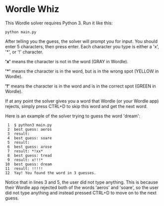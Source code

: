 # Wordle Whiz

This Wordle solver requires Python 3. Run it like this:

```
python main.py
```

After telling you the guess, the solver will prompt you for input. You should enter 5 characters, then press enter. Each character you type is either a 'x', '*', or '!' character.

**'x'** means the character is not in the word (GRAY in Wordle).

**'*'** means the character is in the word, but is in the wrong spot (YELLOW in Wordle).

**'!'** means the character is in the word and is in the correct spot (GREEN in Wordle).

If at any point the solver gives you a word that Wordle (or your Wordle app) rejects, simply press CTRL+D to skip this word and get the next word.

Here is an example of the solver trying to guess the word 'dream':

```
 1  $ python3 main.py 
 2  best guess: aeros
 3  result: 
 4  best guess: soare
 5  result: 
 6  best guess: arose
 7  result: *!xx*
 8  best guess: tread
 9  result: x!!!*
10  best guess: dream
11  result: !!!!!
12  Yay! You found the word in 3 guesses.
```

Notice that in lines 3 and 5, the user did not type anything. This is because their Wordle app rejected both of the words 'aeros' and 'soare', so the user did not type anything and instead pressed CTRL+D to move on to the next guess.